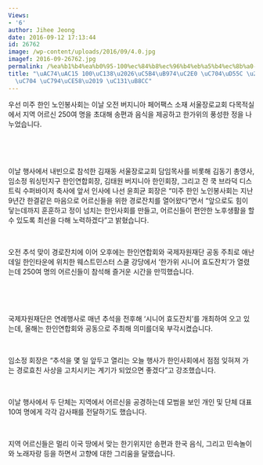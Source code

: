 ```yaml
---
Views:
- '6'
author: Jihee Jeong
date: 2016-09-12 17:13:44
id: 26762
image: /wp-content/uploads/2016/09/4.0.jpg
imagef: 2016-09-26762.jpg
permalink: /%ea%b1%b4%ea%b0%95-100%ec%84%b8%ec%96%b4%eb%a5%b4%ec%8b%a0-%ec%9c%84%ed%95%9c-%ed%95%9c%ea%b0%80%ec%9c%84-%ec%9e%94%ec%b9%98-%ec%84%b1%eb%a3%8c/
title: "\uAC74\uAC15 100\uC138\u2026\uC5B4\uB974\uC2E0 \uC704\uD55C \u2018\uD55C\uAC00\
  \uC704 \uC794\uCE58\u2019 \uC131\uB8CC"
---
```


우선 미주 한인 노인봉사회는 이날 오전 버지니아 페어팩스 소재 서울장로교회 다목적실에서 지역 어르신 250여 명을 초대해 송편과 음식을 제공하고 한가위의 풍성한 정을 나누었습니다.

&nbsp;

&nbsp;

이날 행사에서 내빈으로 참석한 김재동 서울장로교회 담임목사를 비롯해 김동기 총영사, 임소정 워싱턴지구 한인연합회장, 김태원 버지니아 한인회장, 그리고 잔 쿡 브라덕 디스트릭 수퍼바이저 축사에 앞서 인사에 나선 윤희균 회장은 “미주 한인 노인봉사회는 지난 9년간 한결같은 마음으로 어르신들을 위한 경로잔치를 열어왔다”면서 “앞으로도 힘이 닿는데까지 훈훈하고 정이 넘치는 한인사회를 만들고, 어르신들이 편안한 노후생활을 할 수 있도록 최선을 다해 노력하겠다”고 밝혔습니다.

&nbsp;

오전 추석 맞이 경로잔치에 이어 오후에는 한인연합회와 국제자원재단 공동 주최로 애난데일 한인타운에 위치한 웨스트민스터 스쿨 강당에서 ‘한가위 시니어 효도잔치’가 열렸는데 250여 명의 어르신들이 참석해 즐거운 시간을 만끽했습니다.

&nbsp;

&nbsp;

국제자원재단은 연례행사로 매년 추석을 전후해 ‘시니어 효도잔치’를 개최하여 오고 있는데, 올해는 한인연합회와 공동으로 주최해 의미를더욱 부각시켰습니다.

&nbsp;

임소정 회장은 “추석을 몇 일 앞두고 열리는 오늘 행사가 한인사회에서 점점 잊혀져 가는 경로효친 사상을 고치시키는 계기가 되었으면 좋겠다”고 강조했습니다.

&nbsp;

이날 행사에서 두 단체는 지역에서 어르신을 공경하는데 모범을 보인 개인 및 단체 대표 10여 명에게 각각 감사패를 전달하기도 했습니다.

&nbsp;

지역 어르신들은 멀리 이국 땅에서 맞는 한기위지만 송편과 한국 음식, 그리고 민속놀이와 노래자랑 등을 하면서 고향에 대한 그리움을 달랬습니다.